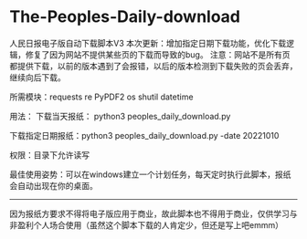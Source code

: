 # The-Peoples-Daily-download
人民日报电子版自动下载脚本V3
本次更新：增加指定日期下载功能，优化下载逻辑，修复了因为网站不提供某些页的下载而导致的bug。
注意：网站不是所有页都提供下载，以前的版本遇到了会报错，以后的版本检测到下载失败的页会丢弃，继续向后下载。

所需模块：requests re PyPDF2 os shutil datetime

用法： 
下载当天报纸： python3 peoples_daily_download.py 

下载指定日期报纸：python3 peoples_daily_download.py -date 20221010


权限：目录下允许读写

最佳使用姿势：可以在windows建立一个计划任务，每天定时执行此脚本，报纸会自动出现在你的桌面。

--------------------------

因为报纸方要求不得将电子版应用于商业，故此脚本也不得用于商业，仅供学习与非盈利个人场合使用（虽然这个脚本下载的人肯定少，但还是写上吧emmm）
